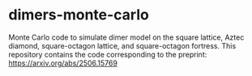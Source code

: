 # dimers-monte-carlo
Monte Carlo code to simulate dimer model on the square lattice, Aztec diamond, square-octagon lattice, and square-octagon fortress.
This repository contains the code corresponding to the preprint: https://arxiv.org/abs/2506.15769
